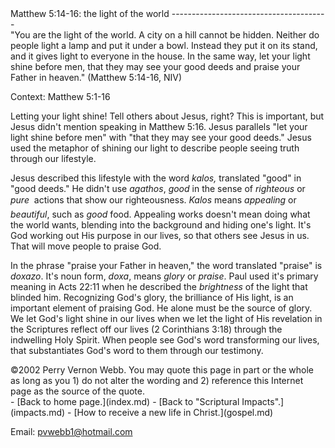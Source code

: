  <head> <title>(PVW) Matthew 5:14-16: the light of the world</title> <meta content="IE=9" http-equiv="X-UA-Compatible"></meta> <link href="css/page_style.css" rel="stylesheet" type="text/css"></link> </head><body><div class="page_style">Matthew 5:14-16: the light of the world
---------------------------------------

<div class="p">"You are the light of the world. A city on a hill cannot be hidden. Neither do people light a lamp and put it under a bowl. Instead they put it on its stand, and it gives light to everyone in the house. In the same way, let your light shine before men, that they may see your good deeds and praise your Father in heaven." (Matthew 5:14-16, NIV)

 Context: Matthew 5:1-16 </div>Letting your light shine! Tell others about Jesus, right? This is important, but Jesus didn't mention speaking in Matthew 5:16. Jesus parallels "let your light shine before men" with "that they may see your good deeds." Jesus used the metaphor of shining our light to describe people seeing truth through our lifestyle.

Jesus described this lifestyle with the word *kalos,* translated "good" in "good deeds." He didn't use *agathos*, *good* in the sense of *righteous* or *pure* &#151;&#150; actions that show our righteousness. *Kalos* means *appealing* or *beautiful*, such as *good* food. Appealing works doesn't mean doing what the world wants, blending into the background and hiding one's light. It's God working out His purpose in our lives, so that others see Jesus in us. That will move people to praise God.

In the phrase "praise your Father in heaven," the word translated "praise" is *doxazo*. It's noun form, *doxa*, means *glory* or *praise*. Paul used it's primary meaning in Acts 22:11 when he described the *brightness* of the light that blinded him. Recognizing God's glory, the brilliance of His light, is an important element of praising God. He alone must be the source of glory. We let God's light shine in our lives when we let the light of His revelation in the Scriptures reflect off our lives (2 Corinthians 3:18) through the indwelling Holy Spirit. When people see God's word transforming our lives, that substantiates God's word to them through our testimony.

<div class="copy">©2002 Perry Vernon Webb. You may quote this page in part or the whole as long as you
 1) do not alter the wording and
 2) reference this Internet page as the source of the quote.</div>  </div>- [Back to home page.](index.md)
- [Back to "Scriptural Impacts".](impacts.md)
- [How to receive a new life in Christ.](gospel.md)

Email: [pvwebb1@hotmail.com](mailto:pvwebb1@hotmail.com)

